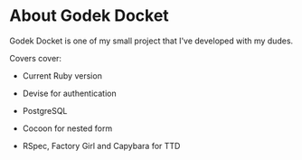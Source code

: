 # About Godek Docket

Godek Docket is one of my small project that I've developed with my dudes.

Covers cover:

* Current Ruby version

* Devise for authentication

* PostgreSQL

* Cocoon for nested form

* RSpec, Factory Girl and Capybara for TTD

